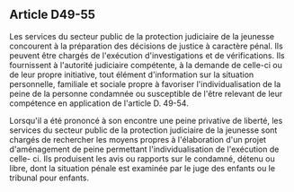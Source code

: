 Article D49-55
----
Les services du secteur public de la protection judiciaire de la jeunesse
concourent à la préparation des décisions de justice à caractère pénal. Ils
peuvent être chargés de l'exécution d'investigations et de vérifications. Ils
fournissent à l'autorité judiciaire compétente, à la demande de celle-ci ou de
leur propre initiative, tout élément d'information sur la situation personnelle,
familiale et sociale propre à favoriser l'individualisation de la peine de la
personne condamnée ou susceptible de l'être relevant de leur compétence en
application de l'article D. 49-54.

Lorsqu'il a été prononcé à son encontre une peine privative de liberté, les
services du secteur public de la protection judiciaire de la jeunesse sont
chargés de rechercher les moyens propres à l'élaboration d'un projet
d'aménagement de peine permettant l'individualisation de l'exécution de celle-
ci. Ils produisent les avis ou rapports sur le condamné, détenu ou libre, dont
la situation pénale est examinée par le juge des enfants ou le tribunal pour
enfants.
